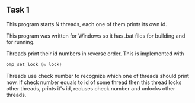 ## Task 1
This program starts N threads, each one of them prints its own id.

This program was written for Windows so it has .bat files for building and for running.

Threads print their id numbers in reverse order. This is implemented with 

``` C
omp_set_lock (& lock)
```
Threads use check number to recognize which one of threads should print now. 
If check number equals to id of some thread then this thread locks other threads, prints it's id, reduses check number and unlocks other threads.
